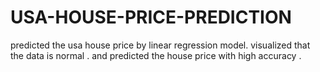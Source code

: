 # USA-HOUSE-PRICE-PREDICTION
predicted the usa house price by linear regression model. 
visualized that the data is normal .
and predicted the house price with high accuracy .
